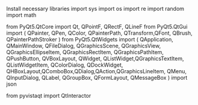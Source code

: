 Install necessary libraries 
import sys
import os
import re
import random
import math

from PyQt5.QtCore import Qt, QPointF, QRectF, QLineF
from PyQt5.QtGui import (
    QPainter, QPen, QColor, QPainterPath, QTransform,QFont,
    QBrush, QPainterPathStroker
)
from PyQt5.QtWidgets import (
    QApplication, QMainWindow, QFileDialog, QGraphicsScene,
    QGraphicsView, QGraphicsEllipseItem, QGraphicsRectItem,
    QGraphicsPathItem, QPushButton, QVBoxLayout, QWidget, QListWidget,QGraphicsTextItem,
    QListWidgetItem, QColorDialog, QDockWidget, QHBoxLayout,QComboBox,QDialog,QAction,QGraphicsLineItem,
    QMenu, QInputDialog, QLabel, QGroupBox, QFormLayout, QMessageBox
)
import json

from pyvistaqt import QtInteractor
